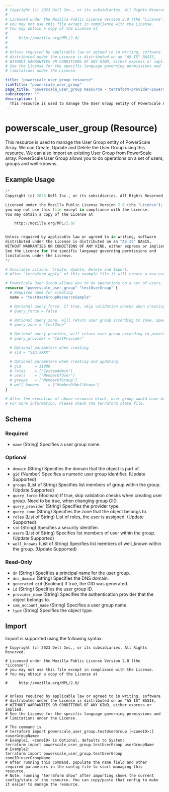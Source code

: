 ```yaml
---
# Copyright (c) 2023 Dell Inc., or its subsidiaries. All Rights Reserved.
#
# Licensed under the Mozilla Public License Version 2.0 (the "License");
# you may not use this file except in compliance with the License.
# You may obtain a copy of the License at
#
#     http://mozilla.org/MPL/2.0/
#
#
# Unless required by applicable law or agreed to in writing, software
# distributed under the License is distributed on an "AS IS" BASIS,
# WITHOUT WARRANTIES OR CONDITIONS OF ANY KIND, either express or implied.
# See the License for the specific language governing permissions and
# limitations under the License.

title: "powerscale_user_group resource"
linkTitle: "powerscale_user_group"
page_title: "powerscale_user_group Resource - terraform-provider-powerscale"
subcategory: ""
description: |-
  This resource is used to manage the User Group entity of PowerScale Array. We can Create, Update and Delete the User Group using this resource. We can also import an existing User Group from PowerScale array. PowerScale User Group allows you to do operations on a set of users, groups and well-knowns.
---
```


# powerscale_user_group (Resource)

This resource is used to manage the User Group entity of PowerScale Array. We can Create, Update and Delete the User Group using this resource. We can also import an existing User Group from PowerScale array. PowerScale User Group allows you to do operations on a set of users, groups and well-knowns.


## Example Usage

```terraform
/*
Copyright (c) 2023 Dell Inc., or its subsidiaries. All Rights Reserved.

Licensed under the Mozilla Public License Version 2.0 (the "License");
you may not use this file except in compliance with the License.
You may obtain a copy of the License at

    http://mozilla.org/MPL/2.0/


Unless required by applicable law or agreed to in writing, software
distributed under the License is distributed on an "AS IS" BASIS,
WITHOUT WARRANTIES OR CONDITIONS OF ANY KIND, either express or implied.
See the License for the specific language governing permissions and
limitations under the License.
*/

# Available actions: Create, Update, Delete and Import.
# After `terraform apply` of this example file it will create a new user group with the name set in `name` attribute on the PowerScale.

# PowerScale User Group allows you to do operations on a set of users, groups and well-knowns.
resource "powerscale_user_group" "testUserGroup" {
  # Required name for creating
  name = "testUserGroupResourceSample"

  # Optional query_force. If true, skip validation checks when creating user group. The force option is required for user group ID changes.
  # query_force = false

  # Optional query_zone, will return user group according to zone. Specifies the zone that the user group will belong to when creating. Once user group is created, its zone cannot be changed.
  # query_zone = "testZone"

  # Optional query_provider, will return user group according to provider. Specifies the provider that the user group will belong to when creating. Once user group is created, its provider cannot be changed.
  # query_provider = "testProvider"

  # Optional parameters when creating
  # sid = "SID:XXXX"

  # Optional parameters when creating and updating. 
  # gid      = 11000
  # roles    = ["SystemAdmin"]
  # users    = ["MemberOfUser"]
  # groups   = ["MemberOfGroup"]
  # well_knowns    = ["MemberOfWellKnown"]
}

# After the execution of above resource block, user group would have been created on the PowerScale array. 
# For more information, Please check the terraform state file.
```

<!-- schema generated by tfplugindocs -->
## Schema

### Required

- `name` (String) Specifies a user group name.

### Optional

- `domain` (String) Specifies the domain that the object is part of.
- `gid` (Number) Specifies a numeric user group identifier. (Update Supported)
- `groups` (List of String) Specifies list members of group within the group. (Update Supported)
- `query_force` (Boolean) If true, skip validation checks when creating user group. Need to be true, when changing group GID.
- `query_provider` (String) Specifies the provider type.
- `query_zone` (String) Specifies the zone that the object belongs to.
- `roles` (List of String) List of roles, the user is assigned. (Update Supported)
- `sid` (String) Specifies a security identifier.
- `users` (List of String) Specifies list members of user within the group. (Update Supported)
- `well_knowns` (List of String) Specifies list members of well_known within the group. (Update Supported)

### Read-Only

- `dn` (String) Specifies a principal name for the user group.
- `dns_domain` (String) Specifies the DNS domain.
- `generated_gid` (Boolean) If true, the GID was generated.
- `id` (String) Specifies the user group ID.
- `provider_name` (String) Specifies the authentication provider that the object belongs to.
- `sam_account_name` (String) Specifies a user group name.
- `type` (String) Specifies the object type.

## Import

Import is supported using the following syntax:

```shell
# Copyright (c) 2023 Dell Inc., or its subsidiaries. All Rights Reserved.

# Licensed under the Mozilla Public License Version 2.0 (the "License");
# you may not use this file except in compliance with the License.
# You may obtain a copy of the License at

#     http://mozilla.org/MPL/2.0/


# Unless required by applicable law or agreed to in writing, software
# distributed under the License is distributed on an "AS IS" BASIS,
# WITHOUT WARRANTIES OR CONDITIONS OF ANY KIND, either express or implied.
# See the License for the specific language governing permissions and
# limitations under the License.

# The command is
# terraform import powerscale_user_group.testUserGroup [<zoneID>:]<userGroupName>
# Example1, <zoneID> is Optional, defaults to System:
terraform import powerscale_user_group.testUserGroup userGroupName
# Example2:
terraform import powerscale_user_group.testUserGroup zoneID:userGroupName
# after running this command, populate the name field and other required parameters in the config file to start managing this resource.
# Note: running "terraform show" after importing shows the current config/state of the resource. You can copy/paste that config to make it easier to manage the resource.
```